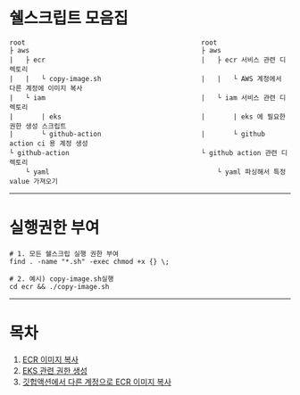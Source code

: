 # 쉘스크립트 모음집
```
root                                            root
├ aws                                           ├ aws
|   ├ ecr                                       |   ├ ecr 서비스 관련 디렉토리
|   |   └ copy-image.sh                         |   |   └ AWS 계정에서 다른 계정에 이미지 복사
|   └ iam                                       |   └ iam 서비스 관련 디렉토리
|       | eks                                   |       | eks 에 필요한 권한 생성 스크립트
|       └ github-action                         |       └ github action ci 용 계정 생성   
└ github-action                                 └ github action 관련 디렉토리
    └ yaml                                          └ yaml 파싱해서 특정 value 가져오기
```
---
# 실행권한 부여
```
# 1. 모든 쉘스크립 실행 권한 부여
find . -name "*.sh" -exec chmod +x {} \;

# 2. 예시) copy-image.sh실행
cd ecr && ./copy-image.sh
```
---
# 목차
1. [ECR 이미지 복사](/aws/ecr/ReadMe.md)
2. [EKS 관련 권한 생성](/aws/iam/eks/ReadMe.md)
3. [깃헙액션에서 다른 계정으로 ECR 이미지 복사](/github-action/yaml/ReadMe.md)